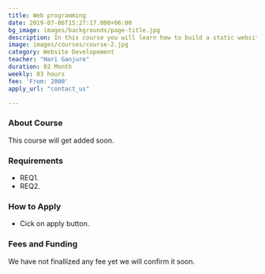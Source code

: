 ```yaml
---
title: Web programming
date: 2019-07-06T15:27:17.000+06:00
bg_image: images/backgrounds/page-title.jpg
description: In this course you will learn how to build a static website.
image: images/courses/course-2.jpg
category: Website Developement
teacher: "Hari Ganjure"
duration: 02 Month
weekly: 03 hours
fee: 'From: 2000'
apply_url: "contact_us"

---
```

### About Course

This course will get added soon.</p>

### Requirements



* REQ1.
* REQ2.



### How to Apply

* Cick on apply button.


### Fees and Funding

We have not finallized any fee yet we will confirm it soon.
